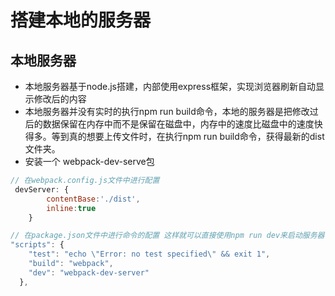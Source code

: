 # 搭建本地的服务器

## 本地服务器

* 本地服务器基于node.js搭建，内部使用express框架，实现浏览器刷新自动显示修改后的内容
* 本地服务器并没有实时的执行npm run build命令，本地的服务器是把修改过后的数据保留在内存中而不是保留在磁盘中，内存中的速度比磁盘中的速度快得多。等到真的想要上传文件时，在执行npm run build命令，获得最新的dist文件夹。
* 安装一个 webpack-dev-serve包

```js
// 在webpack.config.js文件中进行配置
 devServer: {
        contentBase:'./dist',
        inline:true
    }

// 在package.json文件中进行命令的配置 这样就可以直接使用npm run dev来启动服务器
"scripts": {
    "test": "echo \"Error: no test specified\" && exit 1",
    "build": "webpack",
    "dev": "webpack-dev-server"
  },
```